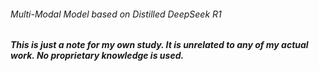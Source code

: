 ###### Multi-Modal Model based on Distilled DeepSeek R1

***This is just a note for my own study. It is unrelated to any of my actual work. No proprietary knowledge is used.***

